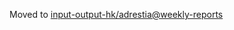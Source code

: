 Moved to [input-output-hk/adrestia@weekly-reports](https://github.com/input-output-hk/adrestia/tree/weekly-reports/2019-05-10)
